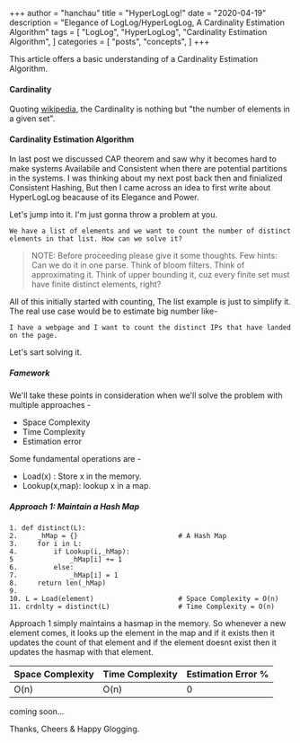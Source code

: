 +++
author = "hanchau"
title = "HyperLogLog!"
date = "2020-04-19"
description = "Elegance of LogLog/HyperLogLog, A Cardinality Estimation Algorithm"
tags = [
    "LogLog",
    "HyperLogLog",
    "Cardinality Estimation Algorithm",
]
categories = [
    "posts",
    "concepts",
]
+++

This article offers a basic understanding of a Cardinality Estimation Algorithm.
<!--more-->

#### Cardinality

Quoting [wikipedia](https://en.wikipedia.org/wiki/Cardinality), the Cardinality is nothing but "the number of elements in a given set".

#### Cardinality Estimation Algorithm

In last post we discussed CAP theorem and saw why it becomes hard to make systems Availabile and Consistent when there are potential partitions in the systems. I was thinking about my next post back then and finialized Consistent Hashing, But then I came across an idea to first write about HyperLogLog beacause of its Elegance and Power.

Let's jump into it. I'm just gonna throw a problem at you.
```
We have a list of elements and we want to count the number of distinct elements in that list. How can we solve it?
```

> NOTE: Before proceeding please give it some thoughts. Few hints: Can we do it in one parse. Think of bloom filters. Think of approximating it. Think of upper bounding it, cuz every finite set must have finite distinct elements, right?

All of this initially started with counting, The list example is just to simplify it. The real use case would be to estimate big number like-
```
I have a webpage and I want to count the distinct IPs that have landed on the page.
```
Let's sart solving it.

##### Famework
We'll take these points in consideration when we'll solve the problem with multiple approaches -
- Space Complexity
- Time Complexity
- Estimation error

Some fundamental operations are -
- Load(x) : Store x in the memory.
- Lookup(x,map): lookup x in a map.


##### Approach 1: Maintain a Hash Map

```
1. def distinct(L):
2.     _hMap = {}                         # A Hash Map
3.     for i in L:
4.         if Lookup(i,_hMap):
5              _hMap[i] += 1
6.         else:
7.             _hMap[i] = 1
8.     return len(_hMap)
9.
10. L = Load(element)                     # Space Complexity = O(n)
11. crdnlty = distinct(L)                 # Time Complexity = O(n)
```
Approach 1 simply maintains a hasmap in the memory. So whenever a new element comes, it looks up the element in the map and if it exists then it updates the count of that element and if the element doesnt exist then it updates the hasmap with that element.


Space Complexity | Time Complexity | Estimation Error %
-----------------|-----------------|-------------------
    O(n)         | O(n)            | 0



coming soon...

Thanks, Cheers & Happy Glogging.
